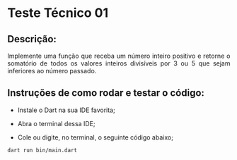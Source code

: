 # __Teste Técnico 01__

## Descrição:
<div style="text-align: justify"> Implemente uma função que receba um número inteiro positivo e retorne o somatório de todos os valores inteiros divisíveis por 3 ou 5 que sejam inferiores ao número passado.</div>

## Instruções de como rodar e testar o código:

* Instale o Dart na sua IDE favorita;

* Abra o terminal dessa IDE;

* Cole ou digite, no terminal, o seguinte código abaixo;

```bash
dart run bin/main.dart
```

